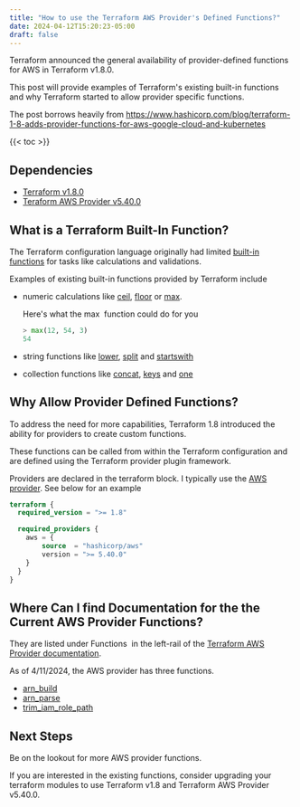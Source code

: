 ```yaml
---
title: "How to use the Terraform AWS Provider's Defined Functions?"
date: 2024-04-12T15:20:23-05:00
draft: false
---
```


Terraform announced the general availability of provider-defined functions for AWS in Terraform v1.8.0.

This post will provide examples of Terraform's existing built-in functions and why Terraform started to allow provider specific functions.

The post borrows heavily from https://www.hashicorp.com/blog/terraform-1-8-adds-provider-functions-for-aws-google-cloud-and-kubernetes

{{< toc >}}

## Dependencies

* [Terraform v1.8.0](https://github.com/hashicorp/terraform/releases/tag/v1.8.0)
* [Teraform AWS Provider v5.40.0](https://github.com/hashicorp/terraform-provider-aws/releases/tag/v5.40.0)

## What is a Terraform Built-In Function?

The Terraform configuration language originally had limited [built-in functions](https://developer.hashicorp.com/terraform/language/functions) for tasks like calculations and validations.

Examples of existing built-in functions provided by Terraform include

* numeric calculations like [ceil](https://developer.hashicorp.com/terraform/language/functions/ceil), [floor](https://developer.hashicorp.com/terraform/language/functions/floor) or [max](https://developer.hashicorp.com/terraform/language/functions/max).

    Here's what the max  function could do for you

    ```terraform
    > max(12, 54, 3)
    54
    ```

* string functions like [lower](https://developer.hashicorp.com/terraform/language/functions/lower), [split](https://developer.hashicorp.com/terraform/language/functions/split) and [startswith](https://developer.hashicorp.com/terraform/language/functions/startswith)
* collection functions like [concat](https://developer.hashicorp.com/terraform/language/functions/concat), [keys](https://developer.hashicorp.com/terraform/language/functions/keys) and [one](https://developer.hashicorp.com/terraform/language/functions/one)

## Why Allow Provider Defined Functions?

To address the need for more capabilities, Terraform 1.8 introduced the ability for providers to create custom functions.

These functions can be called from within the Terraform configuration and are defined using the Terraform provider plugin framework.

Providers are declared in the terraform block. I typically use the [AWS provider](https://registry.terraform.io/providers/hashicorp/aws/latest/docs). See below for an example

```terraform
terraform {
  required_version = ">= 1.8"

  required_providers {
    aws = {
        source  = "hashicorp/aws"
        version = ">= 5.40.0"
    }
  }
}
```

## Where Can I find Documentation for the the Current AWS Provider Functions?

They are listed under Functions  in the left-rail of the [Terraform AWS Provider documentation](https://registry.terraform.io/providers/hashicorp/aws/latest/docs).

As of 4/11/2024, the AWS provider has three functions.

* [arn_build](https://registry.terraform.io/providers/hashicorp/aws/latest/docs/functions/arn_build)
* [arn_parse](https://registry.terraform.io/providers/hashicorp/aws/latest/docs/functions/arn_parse)
* [trim_iam_role_path](https://registry.terraform.io/providers/hashicorp/aws/latest/docs/functions/trim_iam_role_path)

## Next Steps

Be on the lookout for more AWS provider functions.

If you are interested in the existing functions, consider upgrading your terraform modules to use Terraform v1.8 and Terraform AWS Provider v5.40.0.
